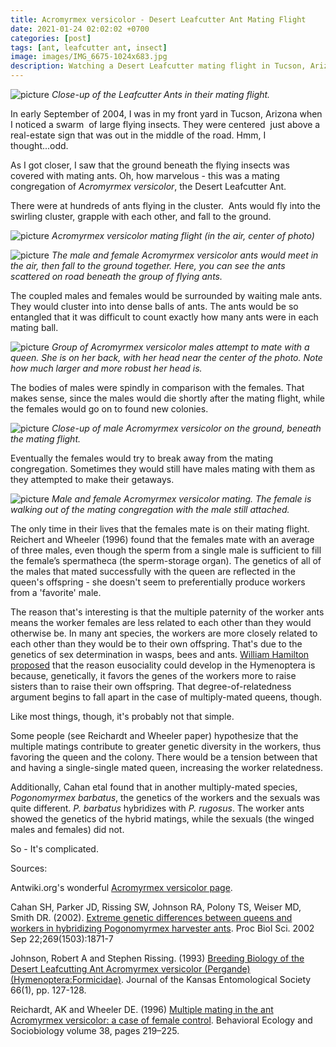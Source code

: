 ```yaml
---
title: Acromyrmex versicolor - Desert Leafcutter Ant Mating Flight
date: 2021-01-24 02:02:02 +0700
categories: [post]
tags: [ant, leafcutter ant, insect]
image: images/IMG_6675-1024x683.jpg
description: Watching a Desert Leafcutter mating flight in Tucson, Arizona
---
```


![picture](images/IMG_6675-1024x683.jpg)
*Close-up of the Leafcutter Ants in their mating flight.*

In early September of 2004, I was in my front yard in Tucson, Arizona when I noticed a swarm  of large flying insects. They were centered  just above a real-estate sign that was out in the middle of the road. Hmm, I thought...odd.

As I got closer, I saw that the ground beneath the flying insects was covered with mating ants. Oh, how marvelous - this was a mating congregation of _Acromyrmex versicolor_, the Desert Leafcutter Ant.

<!--more-->

There were at hundreds of ants flying in the cluster.  Ants would fly into the swirling cluster, grapple with each other, and fall to the ground.

![picture](images/IMG_6668-704x1024.jpg)
*_Acromyrmex versicolor_ mating flight (in the air, center of photo)*

![picture](images/IMG_6673-1024x663.jpg)
*The male and female _Acromyrmex versicolor_ ants would meet in the air, then fall to the ground together. Here, you can see the ants scattered on road beneath the group of flying ants.*

The coupled males and females would be surrounded by waiting male ants. They would cluster into into dense balls of ants. The ants would be so entangled that it was difficult to count exactly how many ants were in each mating ball.

![picture](images/IMG_6691-1024x766.jpg)
*Group of _Acromyrmex versicolor_ males attempt to mate with a queen. She is on her back, with her head near the center of the photo. Note how much larger and more robust her head is.*

The bodies of males were spindly in comparison with the females. That makes sense, since the males would die shortly after the mating flight, while the females would go on to found new colonies.

![picture](images/IMG_6681-1024x970.jpg)
*Close-up of male _Acromyrmex versicolor_ on the ground, beneath the mating flight.*

Eventually the females would try to break away from the mating congregation. Sometimes they would still have males mating with them as they attempted to make their getaways.

![picture](images/IMG_6697-1024x596.jpg)
*Male and female _Acromyrmex versicolor_ mating. The female is walking out of the mating congregation with the male still attached.*

The only time in their lives that the females mate is on their mating flight. Reichert and Wheeler (1996) found that the females mate with an average of three males, even though the sperm from a single male is sufficient to fill the female’s spermatheca (the sperm-storage organ). The genetics of all of the males that mated successfully with the queen are reflected in the queen's offspring - she doesn't seem to preferentially produce workers from a 'favorite' male.

The reason that's interesting is that the multiple paternity of the worker ants means the worker females are less related to each other than they would otherwise be. In many ant species, the workers are more closely related to each other than they would be to their own offspring. That's due to the genetics of sex determination in wasps, bees and ants. [William Hamilton proposed](https://en.wikipedia.org/wiki/Evolution_of_eusociality) that the reason eusociality could develop in the Hymenoptera is because, genetically, it favors the genes of the workers more to raise sisters than to raise their own offspring. That degree-of-relatedness argument begins to fall apart in the case of multiply-mated queens, though.

Like most things, though, it's probably not that simple.

Some people (see Reichardt and Wheeler paper) hypothesize that the multiple matings contribute to greater genetic diversity in the workers, thus favoring the queen and the colony. There would be a tension between that and having a single-single mated queen, increasing the worker relatedness.

Additionally, Cahan etal found that in another multiply-mated species, _Pogonomyrmex barbatus_, the genetics of the workers and the sexuals was quite different. _P. barbatus_ hybridizes with _P. rugosus_. The worker ants showed the genetics of the hybrid matings, while the sexuals (the winged males and females) did not.

So - It's complicated.

Sources:

Antwiki.org's wonderful [Acromyrmex versicolor page](https://www.antwiki.org/wiki/Acromyrmex_versicolor).

Cahan SH, Parker JD, Rissing SW, Johnson RA, Polony TS, Weiser MD, Smith DR. (2002). [Extreme genetic differences between queens and workers in hybridizing Pogonomyrmex harvester ants](https://pubmed.ncbi.nlm.nih.gov/12350248/). Proc Biol Sci. 2002 Sep 22;269(1503):1871-7

Johnson, Robert A and Stephen Rissing. (1993) [Breeding Biology of the Desert Leafcutting Ant Acromyrmex versicolor (Pergande) (Hymenoptera:Formicidae)](https://www.antwiki.org/wiki/images/3/3b/Johnson_%26_Rissing_1933.pdf). Journal of the Kansas Entomological Society 66(1), pp. 127-128.

Reichardt, AK and Wheeler DE. (1996) [Multiple mating in the ant Acromyrmex versicolor: a case of female control](https://link.springer.com/article/10.1007/s002650050235). Behavioral Ecology and Sociobiology volume 38, pages 219–225.